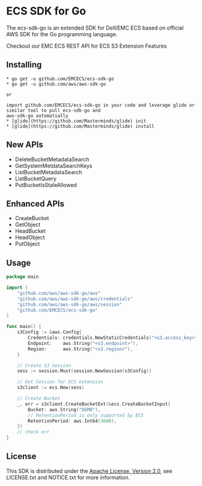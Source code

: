 # ECS SDK for Go

The ecs-sdk-go is an extended SDK for Dell/EMC ECS based on official AWS SDK for the Go programming language.

Checkout our EMC ECS REST API for ECS S3 Extension Features

## Installing

    * go get -u github.com/EMCECS/ecs-sdk-go
	* go get -u github.com/aws/aws-sdk-go

	or

	import github.com/EMCECS/ecs-sdk-go in your code and leverage glide or similar tool to pull ecs-sdk-go and
	aws-sdk-go automatially
	* [glide](https://github.com/Masterminds/glide) init
	* [glide](https://github.com/Masterminds/glide) install


## New APIs

* DeleteBucketMetadataSearch
* GetSystemMetdataSearchKeys
* ListBucketMetadataSearch
* ListBucketQuery
* PutBucketIsStaleAllowed

## Enhanced APIs

* CreateBucket
* GetObject
* HeadBucket
* HeadObject
* PutObject

## Usage

```go
package main

import (
    "github.com/aws/aws-sdk-go/aws"
    "github.com/aws/aws-sdk-go/aws/credentials"
    "github.com/aws/aws-sdk-go/aws/session"
    "github.com/EMCECS/ecs-sdk-go"
)

func main() {
    s3Config := &aws.Config{
        Credentials: credentials.NewStaticCredentials("<s3.access_key>", "<s3.secret_key>", ""),
        Endpoint:    aws.String("<s3.endpoint>"),
        Region:      aws.String("<s3.region>"),
    }

    // Create S3 Session
    sess := session.Must(session.NewSession(s3Config))

    // Get Session for ECS extension
    s3client := ecs.New(sess)

    // Create Bucket
    _, err = s3client.CreateBucketExt(&ecs.CreateBucketInput{
        Bucket: aws.String("DEMO"),
        // RetentionPeriod is only supported by ECS
        RetentionPeriod: aws.Int64(3600),
    })
    // check err
}
```

## License

This SDK is distributed under the
[Apache License, Version 2.0](http://www.apache.org/licenses/LICENSE-2.0),
see LICENSE.txt and NOTICE.txt for more information.
